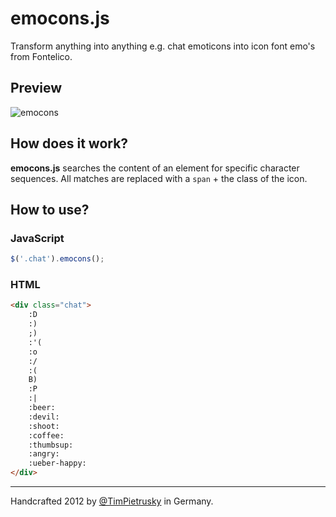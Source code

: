 # emocons.js

Transform anything into anything e.g. chat emoticons into icon font emo's from Fontelico. 

## Preview

![emocons](https://raw.github.com/TimPietrusky/emocons/master/img/emocons_preview.png)

## How does it work?

**emocons.js** searches the content of an element for specific character sequences. All matches are replaced with a ```span``` + the class of the icon.  

## How to use?

### JavaScript

```javascript
$('.chat').emocons();
```

### HTML

```HTML
<div class="chat">
    :D 
    :) 
    ;) 
    :'( 
    :o 
    :/ 
    :(
    B)
    :P
    :|
    :beer:
    :devil: 
    :shoot:
    :coffee:  
    :thumbsup: 
    :angry:
    :ueber-happy:
</div>
```

---

Handcrafted 2012 by [@TimPietrusky](http://twitter.com/TimPietrusky) in Germany.